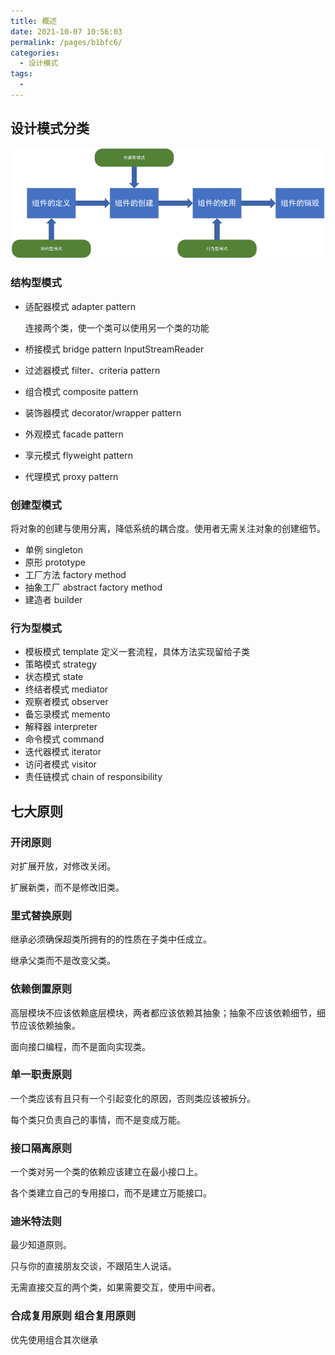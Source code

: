 ```yaml
---
title: 概述
date: 2021-10-07 10:56:03
permalink: /pages/b1bfc6/
categories:
  - 设计模式
tags:
  - 
---
```

## 设计模式分类

![组件的生命周期](/img/design-patterns/设计模式1.png)

### 结构型模式
- 适配器模式 adapter pattern

  连接两个类，使一个类可以使用另一个类的功能

- 桥接模式 bridge pattern
  InputStreamReader
- 过滤器模式 filter、criteria pattern
- 组合模式 composite pattern
- 装饰器模式 decorator/wrapper pattern
- 外观模式 facade pattern
- 享元模式 flyweight pattern
- 代理模式 proxy pattern

### 创建型模式

将对象的创建与使用分离，降低系统的耦合度。使用者无需关注对象的创建细节。

- 单例 singleton
- 原形 prototype
- 工厂方法 factory method
- 抽象工厂 abstract factory method
- 建造者 builder

### 行为型模式
- 模板模式 template
  定义一套流程，具体方法实现留给子类
- 策略模式 strategy
- 状态模式 state
- 终结者模式 mediator
- 观察者模式 observer
- 备忘录模式 memento
- 解释器 interpreter
- 命令模式 command
- 迭代器模式 iterator
- 访问者模式 visitor
- 责任链模式 chain of responsibility

## 七大原则

### 开闭原则

对扩展开放，对修改关闭。

扩展新类，而不是修改旧类。

### 里式替换原则

继承必须确保超类所拥有的的性质在子类中任成立。

继承父类而不是改变父类。

### 依赖倒置原则

高层模块不应该依赖底层模块，两者都应该依赖其抽象；抽象不应该依赖细节，细节应该依赖抽象。

面向接口编程，而不是面向实现类。

### 单一职责原则

一个类应该有且只有一个引起变化的原因，否则类应该被拆分。

每个类只负责自己的事情，而不是变成万能。

### 接口隔离原则

一个类对另一个类的依赖应该建立在最小接口上。

各个类建立自己的专用接口，而不是建立万能接口。

### 迪米特法则

最少知道原则。

只与你的直接朋友交谈，不跟陌生人说话。

无需直接交互的两个类，如果需要交互，使用中间者。

### 合成复用原则  组合复用原则

优先使用组合其次继承
